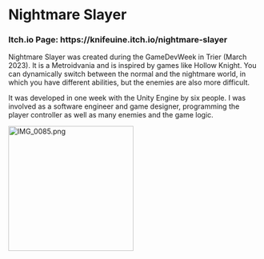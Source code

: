 # Nightmare Slayer
<h3>Itch.io Page: https://knifeuine.itch.io/nightmare-slayer </h3>

Nightmare Slayer was created during the GameDevWeek in Trier (March 2023). It is a Metroidvania and is inspired by games like Hollow Knight. You can dynamically switch between the normal and the nightmare world, in which you have different abilities, but the enemies are also more difficult.

It was developed in one week with the Unity Engine by six people. I was involved as a software engineer and game designer, programming the player controller as well as many enemies and the game logic.

<!--<img src="https://img.itch.zone/aW1hZ2UvMTk3Mzc2Ny8xMTkxMDQ2NS5wbmc=/794x1000/zolmdZ.png" height="400">-->
<a target="_blank" href="https://imageupload.io/tP3pRgRFcNK4HDV"><img  src="https://imageupload.io/ib/VJ9cOUmkkx43EHi_1694190824.png" alt="IMG_0085.png" width="250"/></a>
